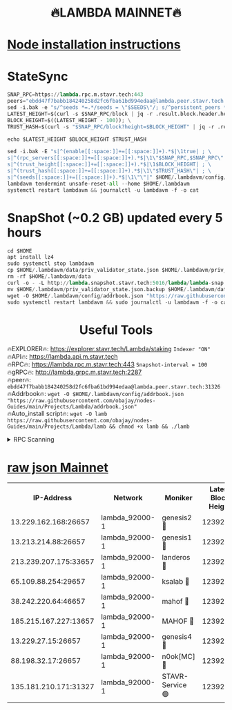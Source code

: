 <h1 align="center"> 🔥LAMBDA MAINNET🔥</h1>


[Node installation instructions](https://github.com/obajay/nodes-Guides/tree/main/Projects/Lambda)
=


# StateSync
```python
SNAP_RPC=https://lambda.rpc.m.stavr.tech:443
peers="ebdd47f7babb184240258d2fc6fba61bd994edaa@lambda.peer.stavr.tech:31326" 
sed -i.bak -e "s/^seeds *=.*/seeds = \"$SEEDS\"/; s/^persistent_peers *=.*/persistent_peers = \"$PEERS\"/" $HOME/.lambdavm/config/config.toml
LATEST_HEIGHT=$(curl -s $SNAP_RPC/block | jq -r .result.block.header.height); \
BLOCK_HEIGHT=$((LATEST_HEIGHT - 100)); \
TRUST_HASH=$(curl -s "$SNAP_RPC/block?height=$BLOCK_HEIGHT" | jq -r .result.block_id.hash)

echo $LATEST_HEIGHT $BLOCK_HEIGHT $TRUST_HASH

sed -i.bak -E "s|^(enable[[:space:]]+=[[:space:]]+).*$|\1true| ; \
s|^(rpc_servers[[:space:]]+=[[:space:]]+).*$|\1\"$SNAP_RPC,$SNAP_RPC\"| ; \
s|^(trust_height[[:space:]]+=[[:space:]]+).*$|\1$BLOCK_HEIGHT| ; \
s|^(trust_hash[[:space:]]+=[[:space:]]+).*$|\1\"$TRUST_HASH\"| ; \
s|^(seeds[[:space:]]+=[[:space:]]+).*$|\1\"\"|" $HOME/.lambdavm/config/config.toml
lambdavm tendermint unsafe-reset-all --home $HOME/.lambdavm
systemctl restart lambdavm && journalctl -u lambdavm -f -o cat

```
# SnapShot (~0.2 GB) updated every 5 hours
```python
cd $HOME
apt install lz4
sudo systemctl stop lambdavm
cp $HOME/.lambdavm/data/priv_validator_state.json $HOME/.lambdavm/priv_validator_state.json.backup
rm -rf $HOME/.lambdavm/data
curl -o - -L http://lambda.snapshot.stavr.tech:5016/lambda/lambda-snap.tar.lz4 | lz4 -c -d - | tar -x -C $HOME/.lambdavm --strip-components 2
mv $HOME/.lambdavm/priv_validator_state.json.backup $HOME/.lambdavm/data/priv_validator_state.json
wget -O $HOME/.lambdavm/config/addrbook.json "https://raw.githubusercontent.com/obajay/nodes-Guides/main/Projects/Lambda/addrbook.json"
sudo systemctl restart lambdavm && sudo journalctl -u lambdavm -f -o cat
```
 <h1 align="center"> Useful Tools</h1>

🔥EXPLORER🔥:      https://explorer.stavr.tech/Lambda/staking	        `Indexer "ON"` \
🔥API🔥: 			 		 https://lambda.api.m.stavr.tech \
🔥RPC🔥:           https://lambda.rpc.m.stavr.tech:443	              `Snapshot-interval = 100` \
🔥gRPC🔥:          http://lambda.grpc.m.stavr.tech:2287 \
🔥peer🔥:					 `ebdd47f7babb184240258d2fc6fba61bd994edaa@lambda.peer.stavr.tech:31326` \
🔥Addrbook🔥:    ```wget -O $HOME/.lambdavm/config/addrbook.json "https://raw.githubusercontent.com/obajay/nodes-Guides/main/Projects/Lambda/addrbook.json"``` \
🔥Auto_install script🔥: ```wget -O lamb https://raw.githubusercontent.com/obajay/nodes-Guides/main/Projects/Lambda/lamb && chmod +x lamb && ./lamb```


<details>
<summary>RPC Scanning</summary>

<h2 align="center"> We scan nodes in real time every 4 hours. And we provide the final result of RPC endpoints.
We cannot influence the operation of these nodes in any way. </h2>


```python
If Voting Power is higher than 0 --> then the Node is a validator of the network and may be subject to attack and be a potential threat to the chain.
```
```python
We marked such validators with a red symbol
```

</details>

[raw json Mainnet](https://rpc-check.lambm.stavr.tech/lambm/rpc-lambm-result.json)
=


<table><tr><th>IP-Address</th><th>Network</th><th>Moniker</th><th>Latest Block Height</th><th>Earliest Block Height</th><th>Catching Up</th><th>Tx Index</th><th>Voting Power</th><th>Scan Time</th></tr><tr><td>13.229.162.168:26657</td><td>lambda_92000-1</td><td>genesis2 🔴</td><td>12392738</td><td>1</td><td>False</td><td>on</td><td>15894466</td><td>2024-03-28T15:32:36.474807600UTC</td></tr><tr><td>13.213.214.88:26657</td><td>lambda_92000-1</td><td>genesis1 🔴</td><td>12392739</td><td>1</td><td>False</td><td>on</td><td>730456</td><td>2024-03-28T15:32:41.253372887UTC</td></tr><tr><td>213.239.207.175:33657</td><td>lambda_92000-1</td><td>landeros 🔴</td><td>12392737</td><td>8136001</td><td>False</td><td>off</td><td>6715194</td><td>2024-03-28T15:32:29.168837517UTC</td></tr><tr><td>65.109.88.254:29657</td><td>lambda_92000-1</td><td>ksalab 🔴</td><td>12392739</td><td>8715001</td><td>False</td><td>on</td><td>518665</td><td>2024-03-28T15:32:45.902424513UTC</td></tr><tr><td>38.242.220.64:46657</td><td>lambda_92000-1</td><td>mahof 🔴</td><td>12392740</td><td>10131001</td><td>False</td><td>off</td><td>770350</td><td>2024-03-28T15:32:48.227397009UTC</td></tr><tr><td>185.215.167.227:13657</td><td>lambda_92000-1</td><td>MAHOF 🔴</td><td>12392739</td><td>10134001</td><td>False</td><td>on</td><td>3051510</td><td>2024-03-28T15:32:40.033616934UTC</td></tr><tr><td>13.229.27.15:26657</td><td>lambda_92000-1</td><td>genesis4 🔴</td><td>12392739</td><td>11043001</td><td>False</td><td>on</td><td>9555156</td><td>2024-03-28T15:32:39.741989312UTC</td></tr><tr><td>88.198.32.17:26657</td><td>lambda_92000-1</td><td>n0ok[MC] 🔴</td><td>12392740</td><td>12292740</td><td>False</td><td>off</td><td>1578630</td><td>2024-03-28T15:32:50.472994379UTC</td></tr><tr><td>135.181.210.171:31327</td><td>lambda_92000-1</td><td>STAVR-Service 🟢</td><td>12392739</td><td>12391001</td><td>False</td><td>on</td><td>0</td><td>2024-03-28T15:32:45.615469307UTC</td></tr></table>
